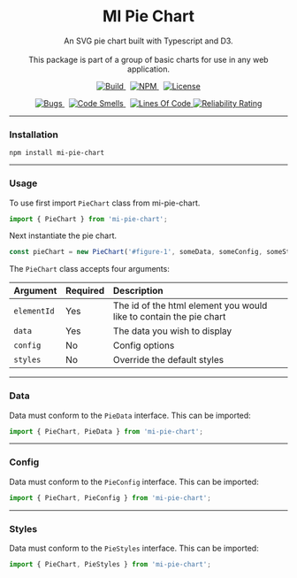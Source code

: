 <h1 align="center">MI Pie Chart</h1>

<p align="center">
  An SVG pie chart built with Typescript and D3.
  <br>
  <br>
  This package is part of a group of basic charts for use in any web application.
</p>

<p align="center">
  <a href="https://github.com/matt-izatt/mi-pie-chart/actions/workflows/build.yml">
    <img src="https://github.com/matt-izatt/mi-pie-chart/actions/workflows/build.yml/badge.svg" alt="Build" />
  </a>&nbsp;
  <a href="https://www.npmjs.com/package/mi-pie-chart">
    <img src="https://img.shields.io/npm/v/mi-pie-chart?logo=npm" alt="NPM" />
  </a>&nbsp;
  <a href="https://github.com/matt-izatt/mi-pie-chart">
    <img src="https://img.shields.io/github/license/matt-izatt/mi-pie-chart" alt="License" />
  </a>
</p>

<p align="center">
  <a href="https://sonarcloud.io/dashboard?id=matt-izatt_mi-pie-chart">
    <img src="https://sonarcloud.io/api/project_badges/measure?project=matt-izatt_mi-pie-chart&metric=bugs" alt="Bugs" />
  </a>&nbsp;
  <a href="https://sonarcloud.io/dashboard?id=matt-izatt_mi-pie-chart">
    <img src="https://sonarcloud.io/api/project_badges/measure?project=matt-izatt_mi-pie-chart&metric=code_smells" alt="Code Smells" />
  </a>&nbsp;
  <a href="https://sonarcloud.io/dashboard?id=matt-izatt_mi-pie-chart">
    <img src="https://sonarcloud.io/api/project_badges/measure?project=matt-izatt_mi-pie-chart&metric=ncloc" alt="Lines Of Code" />
  </a>
  <a href="https://sonarcloud.io/dashboard?id=matt-izatt_mi-pie-chart">
    <img src="https://sonarcloud.io/api/project_badges/measure?project=matt-izatt_mi-pie-chart&metric=reliability_rating" alt="Reliability Rating" />
  </a>
</p>

---

### Installation

```
npm install mi-pie-chart
```

---

### Usage

To use first import `PieChart` class from mi-pie-chart.

```typescript
import { PieChart } from 'mi-pie-chart';
```

Next instantiate the pie chart.

```typescript
const pieChart = new PieChart('#figure-1', someData, someConfig, someStyles);
```

The `PieChart` class accepts four arguments:

| Argument      | Required | Description                                                         |
| :------------ | :------- | :------------------------------------------------------------------ |
| `elementId`   | Yes      | The id of the  html element you would like to contain the pie chart |
| `data`        | Yes      | The data you wish to display                                        |
| `config`      | No       | Config options                                                      |
| `styles`      | No       | Override the default styles                                         |

---

### Data

Data must conform to the `PieData` interface. This can be imported:

```typescript
import { PieChart, PieData } from 'mi-pie-chart';
```

---

### Config

Data must conform to the `PieConfig` interface. This can be imported:

```typescript
import { PieChart, PieConfig } from 'mi-pie-chart';
```

---

### Styles

Data must conform to the `PieStyles` interface. This can be imported:

```typescript
import { PieChart, PieStyles } from 'mi-pie-chart';
```
